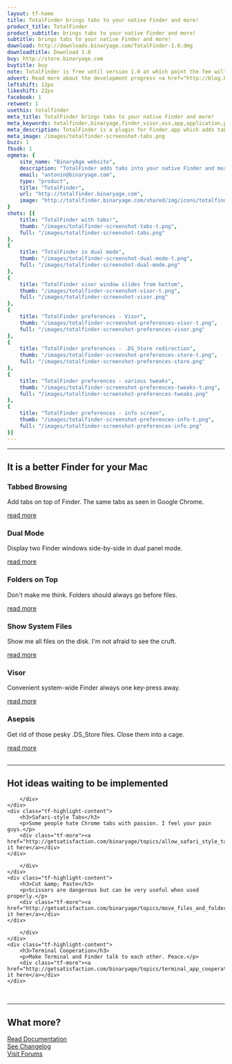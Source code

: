 ```yaml
---
layout: tf-home
title: TotalFinder brings tabs to your native Finder and more!
product_title: TotalFinder
product_subtitle: brings tabs to your native Finder and more!
subtitle: brings tabs to your native Finder and more!
download: http://downloads.binaryage.com/TotalFinder-1.0.dmg
downloadtitle: Download 1.0
buy: http://store.binaryage.com
buytitle: buy
note: TotalFinder is free until version 1.0 at which point the fee will be $15.
advert: Read more about the development progress <a href="http://blog.binaryage.com">on the blog ...</a>
leftshift: 12px
likeshift: 22px
facebook: 1
retweet: 1
usethis: totalfinder
meta_title: TotalFinder brings tabs to your native Finder and more!
meta_keywords: totalfinder,binaryage,finder,visor,osx,app,application,productivity,mac,indie,software
meta_description: TotalFinder is a plugin for Finder.app which adds tabs like in Chrome browser, dual panels similar to TotalCommander and more tweaks.
meta_image: /images/totalfinder-screenshot-tabs.png
buzz: 1
fbsdk: 1
ogmeta: {
    site_name: "BinaryAge website",
    description: "TotalFinder adds tabs into your native Finder and more!",
    email: "antonin@binaryage.com",
    type: "product",
    title: "TotalFinder",
    url: "http://totalfinder.binaryage.com",
    image: "http://totalfinder.binaryage.com/shared/img/icons/totalfinder-256.png"
}
shots: [{
    title: "TotalFinder with tabs!",
    thumb: "/images/totalfinder-screenshot-tabs-t.png",
    full: "/images/totalfinder-screenshot-tabs.png"
},
{
    title: "TotalFinder in dual mode",
    thumb: "/images/totalfinder-screenshot-dual-mode-t.png",
    full: "/images/totalfinder-screenshot-dual-mode.png"
},
{
    title: "TotalFinder visor window slides from bottom",
    thumb: "/images/totalfinder-screenshot-visor-t.png",
    full: "/images/totalfinder-screenshot-visor.png"
},
{
    title: "TotalFinder preferences - Visor",
    thumb: "/images/totalfinder-screenshot-preferences-visor-t.png",
    full: "/images/totalfinder-screenshot-preferences-visor.png"
},
{
    title: "TotalFinder preferences - .DS_Store redirection",
    thumb: "/images/totalfinder-screenshot-preferences-store-t.png",
    full: "/images/totalfinder-screenshot-preferences-store.png"
},
{
    title: "TotalFinder preferences - various tweaks",
    thumb: "/images/totalfinder-screenshot-preferences-tweaks-t.png",
    full: "/images/totalfinder-screenshot-preferences-tweaks.png"
},
{
    title: "TotalFinder preferences - info screen",
    thumb: "/images/totalfinder-screenshot-preferences-info-t.png",
    full: "/images/totalfinder-screenshot-preferences-info.png"
}]
---
```

 
<div class="tf-main-content">
<hr>
<h2>It is a better Finder for your Mac</h2>

<div class="tf-highlights">
<div class="tf-highlight">
    <div class="tf-highlight-icon">
        <a href="/tabs">
            <div class="thumb-tabs"></div>
        </a>
    </div>
    <div class="tf-highlight-content">
        <h3>Tabbed Browsing</h3>
        <p>Add tabs on top of Finder. The same tabs as seen in Google Chrome.</p>
        <div class="tf-more"><a href="/tabs">read more</a></div>
    </div>
</div>
<div class="tf-highlight">
    <div class="tf-highlight-icon">
        <a href="/dual-mode">
            <div class="thumb-dual"></div>
        </a>
    </div>
    <div class="tf-highlight-content">
        <h3>Dual Mode</h3>
        <p>Display two Finder windows side-by-side in dual panel mode.</p>
        <div class="tf-more"><a href="/dual-mode">read more</a></div>
    </div>
</div>
<div class="tf-highlight">
    <div class="tf-highlight-icon">
        <a href="/folders-on-top">
            <div class="thumb-fot"></div>
        </a>
    </div>
    <div class="tf-highlight-content">
        <h3>Folders on Top</h3>
        <p>Don't make me think. Folders should always go before files.</p>
        <div class="tf-more"><a href="/folders-on-top">read more</a></div>
    </div>
</div>
<div class="tf-highlight">
    <div class="tf-highlight-icon">
        <a href="/show-system-files">
            <div class="thumb-ssf"></div>
        </a>
    </div>
    <div class="tf-highlight-content">
        <h3>Show System Files</h3>
        <p>Show me all files on the disk. I'm not afraid to see the cruft.</p>
        <div class="tf-more"><a href="/show-system-files">read more</a></div>
    </div>
</div>
<div class="tf-highlight">
    <div class="tf-highlight-icon">
        <a href="/visor">
            <div class="thumb-visor"></div>
        </a>
    </div>
    <div class="tf-highlight-content">
        <h3>Visor</h3>
        <p>Convenient system-wide Finder always one key-press away.</p>
        <div class="tf-more"><a href="/visor">read more</a></div>
    </div>
</div>
<div class="tf-highlight">
    <div class="tf-highlight-icon">
        <a href="/asepsis">
            <div class="thumb-asepsis"></div>
        </a>
    </div>
    <div class="tf-highlight-content">
        <h3>Asepsis</h3>
        <p>Get rid of those pesky .DS_Store files. Close them into a cage.</p>
        <div class="tf-more"><a href="/asepsis">read more</a></div>
    </div>
</div>
<br class="clear">
</div>

<hr>

<h2>Hot ideas waiting to be implemented</h2>

<div class="tf-highlights dimmed">
<div class="tf-highlight">
    <div class="tf-highlight-icon">
        <div class="thumb-stabs">
            
        </div>
    </div>
    <div class="tf-highlight-content">
        <h3>Safari-style Tabs</h3>
        <p>Some people hate Chrome tabs with passion. I feel your pain guys.</p>
        <div class="tf-more"><a href="http://getsatisfaction.com/binaryage/topics/allow_safari_style_tabs_or_unique_a_style_chrome_tabs_me_not_like">discuss it here</a></div>
    </div>
</div>
<div class="tf-highlight">
    <div class="tf-highlight-icon">
        <div class="thumb-cut">
            
        </div>
    </div>
    <div class="tf-highlight-content">
        <h3>Cut &amp; Paste</h3>
        <p>Scissors are dangerous but can be very useful when used properly.</p>
        <div class="tf-more"><a href="http://getsatisfaction.com/binaryage/topics/move_files_and_folders_with_cut_past">discuss it here</a></div>
    </div>
</div>
<div class="tf-highlight">
    <div class="tf-highlight-icon">
        <div class="thumb-term">
            
        </div>
    </div>
    <div class="tf-highlight-content">
        <h3>Terminal Cooperation</h3>
        <p>Make Terminal and Finder talk to each other. Peace.</p>
        <div class="tf-more"><a href="http://getsatisfaction.com/binaryage/topics/terminal_app_cooperation">discuss it here</a></div>
    </div>
</div>
<br class="clear">
</div>

<hr>
<h2>What more?</h2>

<div class="what-next">
<a href="/documentation" class="button button-250 product-button-doc">
    <div><div>Read Documentation</div></div>
</a>

<a href="/changes" class="button button-250 product-button-cl">
    <div><div>See Changelog</div></div>
</a>

<a href="http://support.binaryage.com" class="button button-250 product-button-forum">
    <div><div>Visit Forums</div></div>
</a>
</div>